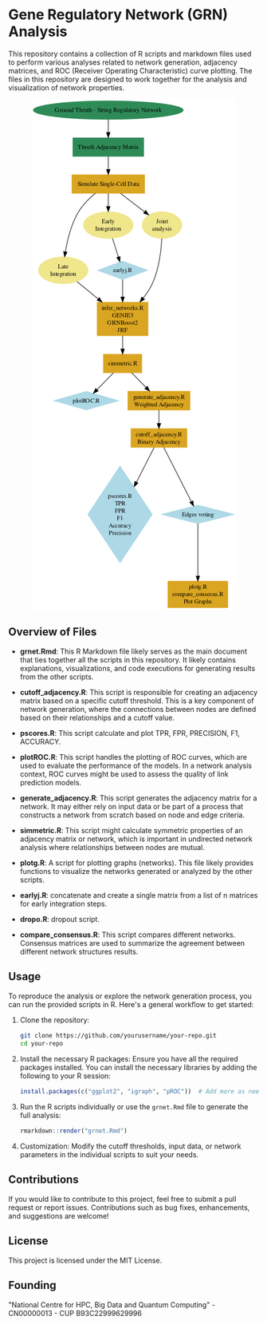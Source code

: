 
# Gene Regulatory Network (GRN) Analysis

This repository contains a collection of R scripts and markdown files used to perform various analyses related to network generation, adjacency matrices, and ROC (Receiver Operating Characteristic) curve plotting. The files in this repository are designed to work together for the analysis and visualization of network properties.

<div align="center">
<img src="./analysis/flowchart.png" alt="flowchart" \>
</div>

## Overview of Files

- **grnet.Rmd**: This R Markdown file likely serves as the main document that ties together all the scripts in this repository. It likely contains explanations, visualizations, and code executions for generating results from the other scripts.

- **cutoff_adjacency.R**: This script is responsible for creating an adjacency matrix based on a specific cutoff threshold. This is a key component of network generation, where the connections between nodes are defined based on their relationships and a cutoff value.

- **pscores.R**: This script calculate and plot TPR, FPR, PRECISION, F1, ACCURACY.

- **plotROC.R**: This script handles the plotting of ROC curves, which are used to evaluate the performance of the models. In a network analysis context, ROC curves might be used to assess the quality of link prediction models.

- **generate_adjacency.R**: This script generates the adjacency matrix for a network. It may either rely on input data or be part of a process that constructs a network from scratch based on node and edge criteria.

- **simmetric.R**: This script might calculate symmetric properties of an adjacency matrix or network, which is important in undirected network analysis where relationships between nodes are mutual.

- **plotg.R**: A script for plotting graphs (networks). This file likely provides functions to visualize the networks generated or analyzed by the other scripts.

- **earlyj.R**: concatenate and create a single matrix from a list of n matrices for early integration steps.

- **dropo.R**: dropout script.

- **compare_consensus.R**: This script compares different networks. Consensus matrices are used to summarize the agreement between different network structures results.

## Usage

To reproduce the analysis or explore the network generation process, you can run the provided scripts in R. Here's a general workflow to get started:

1. Clone the repository:
   ```bash
   git clone https://github.com/yourusername/your-repo.git
   cd your-repo
   ```

2. Install the necessary R packages:
   Ensure you have all the required packages installed. You can install the necessary libraries by adding the following to your R session:
   ```R
   install.packages(c("ggplot2", "igraph", "pROC"))  # Add more as needed
   ```

3. Run the R scripts individually or use the `grnet.Rmd` file to generate the full analysis:
   ```R
   rmarkdown::render("grnet.Rmd")
   ```

4. Customization:
   Modify the cutoff thresholds, input data, or network parameters in the individual scripts to suit your needs.

## Contributions

If you would like to contribute to this project, feel free to submit a pull request or report issues. Contributions such as bug fixes, enhancements, and suggestions are welcome!

## License

This project is licensed under the MIT License.

## Founding
"National Centre for HPC, Big Data and Quantum Computing" - CN00000013 - CUP B93C22999629996
